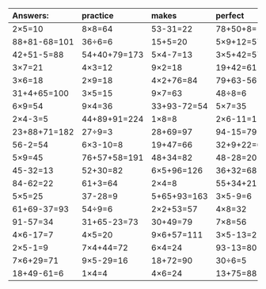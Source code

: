 | Answers: | practice | makes | perfect | ! |
| :--- | :--- | :--- | :--- | :--- |
| 2×5=10 | 8×8=64 | 53-31=22 | 78+50+8=136 | 4×4=16 | 
| 88+81-68=101 | 36÷6=6 | 15+5=20 | 5×9+12=57 | 38+19-44=13 | 
| 42+51-5=88 | 54+40+79=173 | 5×4-7=13 | 3×5+42=57 | 88-83=5 | 
| 3×7=21 | 4×3=12 | 9×2=18 | 19+42=61 | 90-49=41 | 
| 3×6=18 | 2×9=18 | 4×2+76=84 | 79+63-56=86 | 28+69+78=175 | 
| 31+4+65=100 | 3×5=15 | 9×7=63 | 48÷8=6 | 23+53=76 | 
| 6×9=54 | 9×4=36 | 33+93-72=54 | 5×7=35 | 7×7=49 | 
| 2×4-3=5 | 44+89+91=224 | 1×8=8 | 2×6-11=1 | 65-42=23 | 
| 23+88+71=182 | 27÷9=3 | 28+69=97 | 94-15=79 | 38+63-90=11 | 
| 56-2=54 | 6×3-10=8 | 19+47=66 | 32+9+22=63 | 16+30=46 | 
| 5×9=45 | 76+57+58=191 | 48+34=82 | 48-28=20 | 83-33=50 | 
| 45-32=13 | 52+30=82 | 6×5+96=126 | 36+32=68 | 92-21=71 | 
| 84-62=22 | 61+3=64 | 2×4=8 | 55+34+21=110 | 48-46=2 | 
| 5×5=25 | 37-28=9 | 5+65+93=163 | 3×5-9=6 | 8×9=72 | 
| 61+69-37=93 | 54÷9=6 | 2×2+53=57 | 4×8=32 | 9×5=45 | 
| 91-57=34 | 31+65-23=73 | 30+49=79 | 7×8=56 | 5×3=15 | 
| 4×6-17=7 | 4×5=20 | 9×6+57=111 | 3×5-13=2 | 71+15=86 | 
| 2×5-1=9 | 7×4+44=72 | 6×4=24 | 93-13=80 | 4×8-26=6 | 
| 7×6+29=71 | 9×5-29=16 | 18+72=90 | 30÷6=5 | 5×4=20 | 
| 18+49-61=6 | 1×4=4 | 4×6=24 | 13+75=88 | 8×2=16 | 
